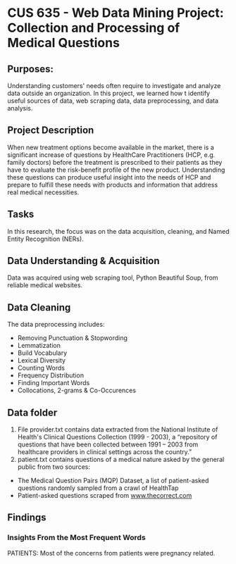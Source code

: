 # CUS 635 - Web Data Mining Project: Collection and Processing of Medical Questions

## Purposes:
Understanding customers' needs often require to investigate and analyze data outside an organization. In this project, we learned how t identify useful sources of data, web scraping data, data preprocessing, and data analysis. 

## Project Description
When new treatment options become available in the market, there is a significant increase of questions by HealthCare Practitioners (HCP, e.g. family doctors) before the treatment is prescribed to their patients as they have to evaluate the risk-benefit profile of the new product.
Understanding these questions can produce useful insight into the needs of HCP and prepare to fulfill these needs with products and information that address real medical necessities.

## Tasks
In this research, the focus was on the data acquisition, cleaning, and Named Entity Recognition (NERs). 

## Data Understanding & Acquisition
Data was acquired using web scraping tool, Python Beautiful Soup, from reliable medical websites.

## Data Cleaning
The data preprocessing includes:
- Removing Punctuation & Stopwording
- Lemmatization
- Build Vocabulary
- Lexical Diversity
- Counting Words
- Frequency Distribution
- Finding Important Words
- Collocations, 2-grams & Co-Occurences

## Data folder
1. File provider.txt contains data extracted from the National Institute of Health's Clinical Questions Collection (1999 - 2003), a “repository of questions that have been collected between 1991 – 2003 from healthcare providers in clinical settings across the country.”
2. patient.txt contains questions of a medical nature asked by the general public from two sources:
- The Medical Question Pairs (MQP) Dataset, a list of patient-asked questions randomly sampled from a crawl of HealthTap
- Patient-asked questions scraped from www.thecorrect.com

## Findings
### Insights From the Most Frequent Words
PATIENTS: Most of the concerns from patients were pregnancy related. 
